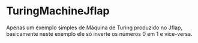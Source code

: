 # TuringMachineJflap 


Apenas um exemplo simples de Máquina de Turing produzido no Jflap, basicamente neste exemplo ele só inverte os números 0 em 1 e vice-versa.
